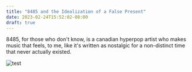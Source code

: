 ```yaml
---
title: "8485 and the Idealization of a False Present"
date: 2023-02-24T15:52:02-08:00
draft: true
---
```


8485, for those who don't know, is a canadian hyperpop artist who makes music that feels, to me, like it's written as nostalgic for a non-distinct time that never actually existed.

![test](https://youtu.be/rFr6Ltlr7kI)
